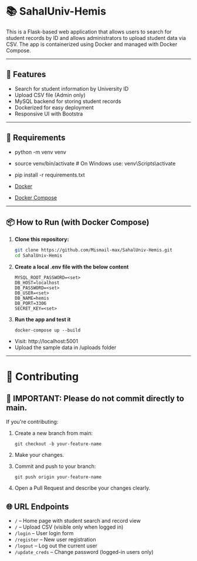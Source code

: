 # 📚  SahalUniv-Hemis

This is a Flask-based web application that allows users to search for student records by ID and allows administrators to upload student data via CSV. The app is containerized using Docker and managed with Docker Compose.

---

## 🚀 Features

-  Search for student information by University ID
-  Upload CSV file (Admin only)
-  MySQL backend for storing student records
-  Dockerized for easy deployment
-  Responsive UI with Bootstra
---

## 🧰 Requirements
- python -m venv venv
- source venv/bin/activate  # On Windows use: venv\Scripts\activate
- pip install -r requirements.txt

- [Docker](https://docs.docker.com/get-docker/)
- [Docker Compose](https://docs.docker.com/compose/)

---

## 📦 How to Run (with Docker Compose)

1. **Clone this repository:**

   ```bash
   git clone https://github.com/Mismail-max/SahalUniv-Hemis.git
   cd SahalUniv-Hemis
   ```
2. **Create a local .env file with the below content**  
   ```
   MYSQL_ROOT_PASSWORD=<set>
   DB_HOST=localhost
   DB_PASSWORD=<set>
   DB_USER=<set>
   DB_NAME=hemis
   DB_PORT=3306
   SECRET_KEY=<set>
   ```
3. **Run the app and test it**

   ```
   docker-compose up --build
   ```
  -  Visit: http://localhost:5001
  - Upload the sample data in /uploads folder
---

# 🔧 Contributing
## 🚨 IMPORTANT: Please do not commit directly to main.

If you're contributing:

1. Create a new branch from main:
    ```
    git checkout -b your-feature-name
    ```
2. Make your changes.

3. Commit and push to your branch:
    ```
    git push origin your-feature-name
    ```
4. Open a Pull Request and describe your changes clearly.

## 🌐 URL Endpoints

- `/` – Home page with student search and record view  
- `/` – Upload CSV (visible only when logged in)  
- `/login` – User login form  
- `/register` – New user registration  
- `/logout` – Log out the current user  
- `/update_creds` – Change password (logged-in users only)  
